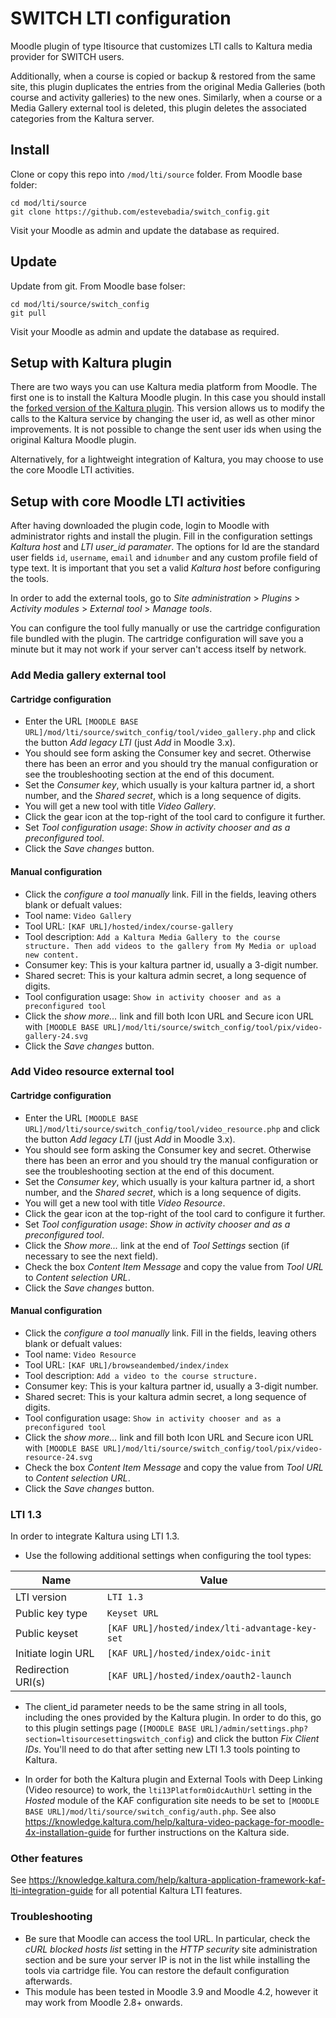 # SWITCH LTI configuration
Moodle plugin of type ltisource that customizes LTI calls to Kaltura media provider for SWITCH users.

Additionally, when a course is copied or backup & restored from the same site, this plugin duplicates the entries from the original Media Galleries (both course and activity galleries) to the new ones. Similarly, when a course or a Media Gallery external tool is deleted, this plugin deletes the associated categories from the Kaltura server.

## Install
Clone or copy this repo into `/mod/lti/source` folder. From Moodle base folder:
```
cd mod/lti/source
git clone https://github.com/estevebadia/switch_config.git
```
Visit your Moodle as admin and update the database as required.
## Update
Update from git. From Moodle base folser:
```
cd mod/lti/source/switch_config
git pull
```
Visit your Moodle as admin and update the database as required.
## Setup with Kaltura plugin
There are two ways you can use Kaltura media platform from Moodle. The first one is to install the Kaltura Moodle plugin. In this case you should install the [forked version of the Kaltura plugin](https://github.com/estevebadia/kaltura_moodle_plugin). This version allows us to modify the calls to the Kaltura service by changing the user id, as well as other minor improvements. It is not possible to change the sent user ids when using the original Kaltura Moodle plugin.

Alternatively, for a lightweight integration of Kaltura, you may choose to use the core Moodle LTI activities.

## Setup with core Moodle LTI activities

After having downloaded the plugin code, login to Moodle with administrator rights and install the plugin. Fill in the configuration settings *Kaltura host* and *LTI user_id paramater*. The options for Id are the standard user fields `id`, `username`, `email` and `idnumber` and any custom profile field of type text. It is important that you set a valid *Kaltura host* before configuring the tools.

In order to add the external tools, go to  *Site administration* > *Plugins* > *Activity modules* > *External tool* > *Manage tools*. 

You can configure the tool fully manually or use the cartridge configuration file bundled with the plugin. The cartridge configuration will save you a minute but it may not work if your server can't access itself by network.

### Add Media gallery external tool

#### Cartridge configuration
 - Enter the URL `[MOODLE BASE URL]/mod/lti/source/switch_config/tool/video_gallery.php` and click the button *Add legacy LTI* (just *Add* in Moodle 3.x). 
 - You should see form asking the Consumer key and secret. Otherwise there has been an error and you should try the manual configuration or see the troubleshooting section at the end of this document.
 - Set the *Consumer key*, which usually is your kaltura partner id, a short number, and the *Shared secret*, which is a long sequence of digits.
 - You will get a new tool with title *Video Gallery*.
 - Click the gear icon at the top-right of the tool card to configure it further.
 - Set *Tool configuration usage*: *Show in activity chooser and as a preconfigured tool*.
 - Click the *Save changes* button.

####  Manual configuration
 - Click the *configure a tool manually* link. Fill in the fields, leaving others blank or defualt values:
 - Tool name: `Video Gallery`
 - Tool URL: `[KAF URL]/hosted/index/course-gallery`
 - Tool description: `Add a Kaltura Media Gallery to the course structure. Then add videos to the gallery from My Media or upload new content.`
 - Consumer key: This is your kaltura partner id, usually a 3-digit number.
 - Shared secret: This is your kaltura admin secret, a long sequence of digits.
 - Tool configuration usage: `Show in activity chooser and as a preconfigured tool`
 - Click the *show more...* link and fill both Icon URL and Secure icon URL with `[MOODLE BASE URL]/mod/lti/source/switch_config/tool/pix/video-gallery-24.svg`
 - Click the *Save changes* button.


### Add Video resource external tool

#### Cartridge configuration
 - Enter the URL `[MOODLE BASE URL]/mod/lti/source/switch_config/tool/video_resource.php` and click the button *Add legacy LTI* (just *Add* in Moodle 3.x).
 - You should see form asking the Consumer key and secret. Otherwise there has been an error and you should try the manual configuration or see the troubleshooting section at the end of this document.
 - Set the *Consumer key*, which usually is your kaltura partner id, a short number, and the *Shared secret*, which is a long sequence of digits.
 - You will get a new tool with title *Video Resource*.
 - Click the gear icon at the top-right of the tool card to configure it further.
 - Set *Tool configuration usage*: *Show in activity chooser and as a preconfigured tool*.
 - Click the *Show more...* link at the end of *Tool Settings* section (if necessary to see the next field).
 - Check the box *Content Item Message* and copy the value from *Tool URL* to *Content selection URL*.
 - Click the *Save changes* button.

#### Manual configuration
 - Click the *configure a tool manually* link. Fill in the fields, leaving others blank or defualt values:
 - Tool name: `Video Resource`
 - Tool URL: `[KAF URL]/browseandembed/index/index`
 - Tool description: `Add a video to the course structure.`
 - Consumer key: This is your kaltura partner id, usually a 3-digit number.
 - Shared secret: This is your kaltura admin secret, a long sequence of digits.
 - Tool configuration usage: `Show in activity chooser and as a preconfigured tool`
 - Click the *show more...* link and fill both Icon URL and Secure icon URL with `[MOODLE BASE URL]/mod/lti/source/switch_config/tool/pix/video-resource-24.svg`
 - Check the box *Content Item Message* and copy the value from *Tool URL* to *Content selection URL*.
 - Click the *Save changes* button.

### LTI 1.3
In order to integrate Kaltura using LTI 1.3.

 - Use the following additional settings when configuring the tool types:

 | Name | Value |
 |------|-------|
 | LTI version | `LTI 1.3` |
 | Public key type | `Keyset URL` |
 | Public keyset | `[KAF URL]/hosted/index/lti-advantage-key-set` |
 | Initiate login URL | `[KAF URL]/hosted/index/oidc-init` |
 | Redirection URI(s) | `[KAF URL]/hosted/index/oauth2-launch` |

 - The client_id parameter needs to be the same string in all tools, including the ones provided by the Kaltura plugin. In order to do this, go to this plugin settings page (`[MOODLE BASE URL]/admin/settings.php?section=ltisourcesettingswitch_config`) and click
 the button *Fix Client IDs*. You'll need to do that after setting new LTI 1.3 tools pointing to Kaltura.

 - In order for both the Kaltura plugin and External Tools with Deep Linking (Video resource) to work, the `lti13PlatformOidcAuthUrl` setting in the *Hosted* module of the KAF configuration site needs to be set to `[MOODLE BASE URL]/mod/lti/source/switch_config/auth.php`. See also https://knowledge.kaltura.com/help/kaltura-video-package-for-moodle-4x-installation-guide for further instructions on the Kaltura side.

### Other features
 See https://knowledge.kaltura.com/help/kaltura-application-framework-kaf-lti-integration-guide for all potential Kaltura LTI features.

### Troubleshooting
 - Be sure that Moodle can access the tool URL. In particular, check the *cURL blocked hosts list* setting in the *HTTP security* site administration section and be sure your server IP is not in the list while installing the tools via cartridge file. You can restore the default configuration afterwards.
 - This module has been tested in Moodle 3.9 and Moodle 4.2, however it may work from Moodle 2.8+ onwards.

